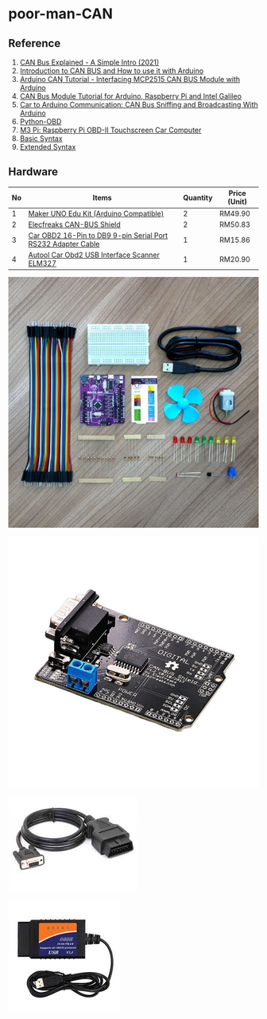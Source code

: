 # poor-man-CAN

## Reference
1. [CAN Bus Explained - A Simple Intro (2021)](https://www.csselectronics.com/screen/page/simple-intro-to-can-bus/language/en)
2. [Introduction to CAN BUS and How to use it with Arduino](https://www.seeedstudio.com/blog/2019/11/27/introduction-to-can-bus-and-how-to-use-it-with-arduino/)
3. [Arduino CAN Tutorial - Interfacing MCP2515 CAN BUS Module with Arduino](https://circuitdigest.com/microcontroller-projects/arduino-can-tutorial-interfacing-mcp2515-can-bus-module-with-arduino)
4. [CAN Bus Module Tutorial for Arduino, Raspberry Pi and Intel Galileo](https://www.cooking-hacks.com/documentation/tutorials/can-bus-module-shield-tutorial-for-arduino-raspberry-pi-intel-galileo.html)
5. [Car to Arduino Communication: CAN Bus Sniffing and Broadcasting With Arduino](https://www.instructables.com/CAN-Bus-Sniffing-and-Broadcasting-with-Arduino/)
6. [Python-OBD](https://python-obd.readthedocs.io/en/latest/Connections/)
7. [M3 Pi: Raspberry Pi OBD-II Touchscreen Car Computer](https://projects-raspberry.com/m3-pi-raspberry-pi-obd-ii-touchscreen-car-computer/)
8. [Basic Syntax](https://www.markdownguide.org/basic-syntax/)
9. [Extended Syntax](https://www.markdownguide.org/extended-syntax/#fnref:1)

## Hardware

| No | Items       | Quantity    | Price (Unit) |
| -- | ----------- | ----------- | ------------ |
| 1 | [Maker UNO Edu Kit (Arduino Compatible)](https://my.cytron.io/p-maker-uno-edu-kit-arduino-compatible) | 2 | RM49.90 |
| 2 | [Elecfreaks CAN-BUS Shield](https://my.cytron.io/p-elecfreaks-can-bus-shield) | 2 | RM50.83	|
| 3 | [Car OBD2 16-Pin to DB9 9-pin Serial Port RS232 Adapter Cable](https://shopee.com.my/Car-OBD2-16-Pin-to-DB9-9-pin-Serial-Port-RS232-Adapter-Cable-i.138610561.2437925166) | 1 | RM15.86 |
| 4 | [Autool Car Obd2 USB Interface Scanner ELM327](https://shopee.com.my/Autool-Car-Obd2-USB-Interface-Scanner-ELM327-i.130188002.6514727716) | 1 | RM20.90 |

![Maker UNO Edu Kit (Arduino Compatible)](https://github.com/KhairulIzwan/poor-man-CAN/blob/main/img/KIT-MAKER-UNO-EDU-05-800x800.jpeg "Maker UNO Edu Kit (Arduino Compatible)")

![Elecfreaks CAN-BUS Shield](https://github.com/KhairulIzwan/poor-man-CAN/blob/main/img/SHIELD-CAN-BUS-800x800.jpg "Elecfreaks CAN-BUS Shield")

![Car OBD2 16-Pin to DB9 9-pin Serial Port RS232 Adapter Cable](https://github.com/KhairulIzwan/poor-man-CAN/blob/main/img/obd2serial.jpeg "Car OBD2 16-Pin to DB9 9-pin Serial Port RS232 Adapter Cable")

![Autool Car Obd2 USB Interface Scanner ELM327](https://github.com/KhairulIzwan/poor-man-CAN/blob/main/img/Obd2-USB-Interface-Scanner-ELM327.jpeg "Autool Car Obd2 USB Interface Scanner ELM327")
